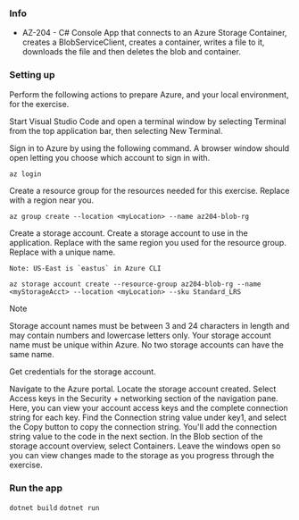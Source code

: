 ### Info

-   AZ-204 - C# Console App that connects to an Azure Storage Container, creates a BlobServiceClient, creates a container, writes a file to it, downloads the file and then deletes the blob and container.

### Setting up

Perform the following actions to prepare Azure, and your local environment, for the exercise.

Start Visual Studio Code and open a terminal window by selecting Terminal from the top application bar, then selecting New Terminal.

Sign in to Azure by using the following command. A browser window should open letting you choose which account to sign in with.

`az login`

Create a resource group for the resources needed for this exercise. Replace <myLocation> with a region near you.

`az group create --location <myLocation> --name az204-blob-rg`

Create a storage account. Create a storage account to use in the application. Replace <myLocation> with the same region you used for the resource group. Replace <myStorageAcct> with a unique name.

`` Note: US-East is `eastus` in Azure CLI ``

`az storage account create --resource-group az204-blob-rg --name <myStorageAcct> --location <myLocation> --sku Standard_LRS`

Note

Storage account names must be between 3 and 24 characters in length and may contain numbers and lowercase letters only. Your storage account name must be unique within Azure. No two storage accounts can have the same name.

Get credentials for the storage account.

Navigate to the Azure portal.
Locate the storage account created.
Select Access keys in the Security + networking section of the navigation pane. Here, you can view your account access keys and the complete connection string for each key.
Find the Connection string value under key1, and select the Copy button to copy the connection string. You'll add the connection string value to the code in the next section.
In the Blob section of the storage account overview, select Containers. Leave the windows open so you can view changes made to the storage as you progress through the exercise.

### Run the app

`dotnet build`
`dotnet run`
